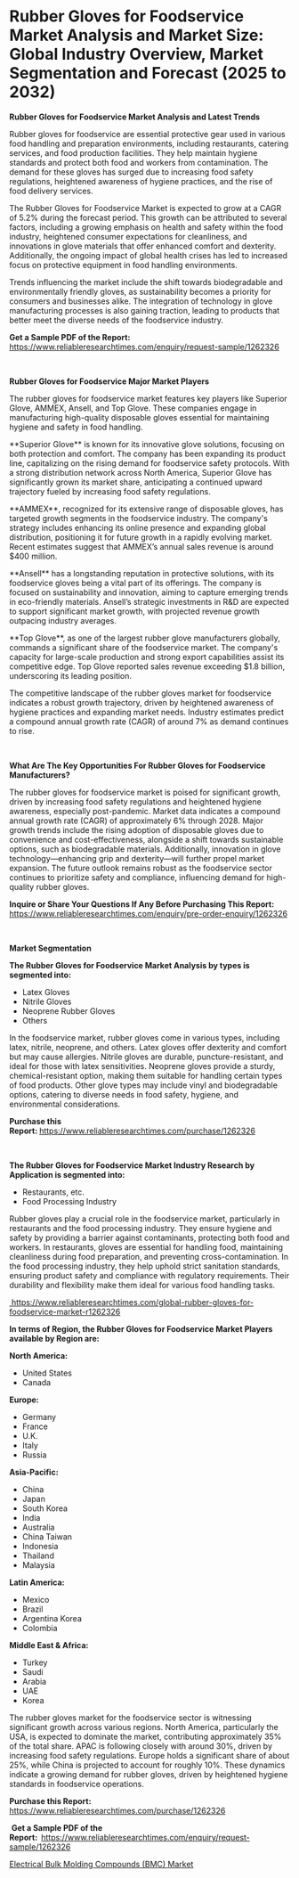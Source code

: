 <p><h1>Rubber Gloves for Foodservice Market Analysis and Market Size: Global Industry Overview, Market Segmentation and Forecast (2025 to 2032)</h1></p><p><strong>Rubber Gloves for Foodservice Market Analysis and Latest Trends</strong></p>
<p><p>Rubber gloves for foodservice are essential protective gear used in various food handling and preparation environments, including restaurants, catering services, and food production facilities. They help maintain hygiene standards and protect both food and workers from contamination. The demand for these gloves has surged due to increasing food safety regulations, heightened awareness of hygiene practices, and the rise of food delivery services.</p><p>The Rubber Gloves for Foodservice Market is expected to grow at a CAGR of 5.2% during the forecast period. This growth can be attributed to several factors, including a growing emphasis on health and safety within the food industry, heightened consumer expectations for cleanliness, and innovations in glove materials that offer enhanced comfort and dexterity. Additionally, the ongoing impact of global health crises has led to increased focus on protective equipment in food handling environments.</p><p>Trends influencing the market include the shift towards biodegradable and environmentally friendly gloves, as sustainability becomes a priority for consumers and businesses alike. The integration of technology in glove manufacturing processes is also gaining traction, leading to products that better meet the diverse needs of the foodservice industry.</p></p>
<p><strong>Get a Sample PDF of the Report:&nbsp;</strong> <a href="https://www.reliableresearchtimes.com/enquiry/request-sample/1262326?utm_campaign=3518&utm_medium=2&utm_source=Github&utm_content=ia&utm_term=24032025&utm_id=rubber-gloves-for-foodservice">https://www.reliableresearchtimes.com/enquiry/request-sample/1262326</a></p>
<p>&nbsp;</p>
<p><strong>Rubber Gloves for Foodservice Major Market Players</strong></p>
<p><p>The rubber gloves for foodservice market features key players like Superior Glove, AMMEX, Ansell, and Top Glove. These companies engage in manufacturing high-quality disposable gloves essential for maintaining hygiene and safety in food handling.</p><p>**Superior Glove** is known for its innovative glove solutions, focusing on both protection and comfort. The company has been expanding its product line, capitalizing on the rising demand for foodservice safety protocols. With a strong distribution network across North America, Superior Glove has significantly grown its market share, anticipating a continued upward trajectory fueled by increasing food safety regulations.</p><p>**AMMEX**, recognized for its extensive range of disposable gloves, has targeted growth segments in the foodservice industry. The company's strategy includes enhancing its online presence and expanding global distribution, positioning it for future growth in a rapidly evolving market. Recent estimates suggest that AMMEX’s annual sales revenue is around $400 million.</p><p>**Ansell** has a longstanding reputation in protective solutions, with its foodservice gloves being a vital part of its offerings. The company is focused on sustainability and innovation, aiming to capture emerging trends in eco-friendly materials. Ansell’s strategic investments in R&D are expected to support significant market growth, with projected revenue growth outpacing industry averages.</p><p>**Top Glove**, as one of the largest rubber glove manufacturers globally, commands a significant share of the foodservice market. The company's capacity for large-scale production and strong export capabilities assist its competitive edge. Top Glove reported sales revenue exceeding $1.8 billion, underscoring its leading position.</p><p>The competitive landscape of the rubber gloves market for foodservice indicates a robust growth trajectory, driven by heightened awareness of hygiene practices and expanding market needs. Industry estimates predict a compound annual growth rate (CAGR) of around 7% as demand continues to rise.</p></p>
<p>&nbsp;</p>
<p><strong>What Are The Key Opportunities For Rubber Gloves for Foodservice Manufacturers?</strong></p>
<p><p>The rubber gloves for foodservice market is poised for significant growth, driven by increasing food safety regulations and heightened hygiene awareness, especially post-pandemic. Market data indicates a compound annual growth rate (CAGR) of approximately 6% through 2028. Major growth trends include the rising adoption of disposable gloves due to convenience and cost-effectiveness, alongside a shift towards sustainable options, such as biodegradable materials. Additionally, innovation in glove technology—enhancing grip and dexterity—will further propel market expansion. The future outlook remains robust as the foodservice sector continues to prioritize safety and compliance, influencing demand for high-quality rubber gloves.</p></p>
<p><strong>Inquire or Share Your Questions If Any Before Purchasing This Report:</strong> <a href="https://www.reliableresearchtimes.com/enquiry/pre-order-enquiry/1262326?utm_campaign=3518&utm_medium=2&utm_source=Github&utm_content=ia&utm_term=24032025&utm_id=rubber-gloves-for-foodservice">https://www.reliableresearchtimes.com/enquiry/pre-order-enquiry/1262326</a></p>
<p>&nbsp;</p>
<p><strong>Market Segmentation</strong></p>
<p><strong>The Rubber Gloves for Foodservice Market Analysis by types is segmented into:</strong></p>
<p><ul><li>Latex Gloves</li><li>Nitrile Gloves</li><li>Neoprene Rubber Gloves</li><li>Others</li></ul></p>
<p><p>In the foodservice market, rubber gloves come in various types, including latex, nitrile, neoprene, and others. Latex gloves offer dexterity and comfort but may cause allergies. Nitrile gloves are durable, puncture-resistant, and ideal for those with latex sensitivities. Neoprene gloves provide a sturdy, chemical-resistant option, making them suitable for handling certain types of food products. Other glove types may include vinyl and biodegradable options, catering to diverse needs in food safety, hygiene, and environmental considerations.</p></p>
<p><strong>Purchase this Report:&nbsp;</strong><a href="https://www.reliableresearchtimes.com/purchase/1262326?utm_campaign=3518&utm_medium=2&utm_source=Github&utm_content=ia&utm_term=24032025&utm_id=rubber-gloves-for-foodservice">https://www.reliableresearchtimes.com/purchase/1262326</a></p>
<p>&nbsp;</p>
<p><strong>The Rubber Gloves for Foodservice Market Industry Research by Application is segmented into:</strong></p>
<p><ul><li>Restaurants, etc.</li><li>Food Processing Industry</li></ul></p>
<p><p>Rubber gloves play a crucial role in the foodservice market, particularly in restaurants and the food processing industry. They ensure hygiene and safety by providing a barrier against contaminants, protecting both food and workers. In restaurants, gloves are essential for handling food, maintaining cleanliness during food preparation, and preventing cross-contamination. In the food processing industry, they help uphold strict sanitation standards, ensuring product safety and compliance with regulatory requirements. Their durability and flexibility make them ideal for various food handling tasks.</p></p>
<p><a href="https://www.reliableresearchtimes.com/global-rubber-gloves-for-foodservice-market-r1262326?utm_campaign=3518&utm_medium=2&utm_source=Github&utm_content=ia&utm_term=24032025&utm_id=rubber-gloves-for-foodservice">&nbsp;https://www.reliableresearchtimes.com/global-rubber-gloves-for-foodservice-market-r1262326</a></p>
<p><strong>In terms of Region, the Rubber Gloves for Foodservice Market Players available by Region are:</strong></p>
<p>
    <p> <strong> North America: </strong>
        <ul>
            <li>United States</li>
            <li>Canada</li>
        </ul>
        </p> 
    <p> <strong> Europe: </strong>
        <ul>
            <li>Germany</li>
            <li>France</li>
            <li>U.K.</li>
            <li>Italy</li>
            <li>Russia</li>
        </ul>
        </p> 
    <p> <strong> Asia-Pacific: </strong>
        <ul>
            <li>China</li>
            <li>Japan</li>
            <li>South Korea</li>
            <li>India</li>
            <li>Australia</li>
            <li>China Taiwan</li>
            <li>Indonesia</li>
            <li>Thailand</li>
            <li>Malaysia</li>
        </ul>
        </p> 
    <p> <strong> Latin America: </strong>
        <ul>
            <li>Mexico</li>
            <li>Brazil</li>
            <li>Argentina Korea</li>
            <li>Colombia</li>
        </ul>
        </p> 
    <p> <strong> Middle East & Africa: </strong>
        <ul>
            <li>Turkey</li>
            <li>Saudi</li>
            <li>Arabia</li>
            <li>UAE</li>
            <li>Korea</li>
        </ul>
    </p>
    </p>
<p><p>The rubber gloves market for the foodservice sector is witnessing significant growth across various regions. North America, particularly the USA, is expected to dominate the market, contributing approximately 35% of the total share. APAC is following closely with around 30%, driven by increasing food safety regulations. Europe holds a significant share of about 25%, while China is projected to account for roughly 10%. These dynamics indicate a growing demand for rubber gloves, driven by heightened hygiene standards in foodservice operations.</p></p>
<p><strong>Purchase this Report: </strong><a href="https://www.reliableresearchtimes.com/purchase/1262326?utm_campaign=3518&utm_medium=2&utm_source=Github&utm_content=ia&utm_term=24032025&utm_id=rubber-gloves-for-foodservice">https://www.reliableresearchtimes.com/purchase/1262326</a></p>
<p>&nbsp;<strong>Get a Sample PDF of the Report:&nbsp;&nbsp;</strong><a href="https://www.reliableresearchtimes.com/enquiry/request-sample/1262326?utm_campaign=3518&utm_medium=2&utm_source=Github&utm_content=ia&utm_term=24032025&utm_id=rubber-gloves-for-foodservice">https://www.reliableresearchtimes.com/enquiry/request-sample/1262326</a></p>
<p><strong></strong></p>
<p><p><a href="https://github.com/debowflaggqw/Market-Research-Report-List-1/blob/main/electrical-bulk-molding-compounds-bmc-market.md?utm_campaign=3518&utm_medium=2&utm_source=Github&utm_content=ia&utm_term=24032025&utm_id=rubber-gloves-for-foodservice">Electrical Bulk Molding Compounds (BMC) Market</a></p></p>